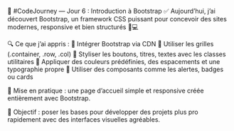🚀 #CodeJourney — Jour 6 : Introduction à Bootstrap ✅
Aujourd’hui, j’ai découvert Bootstrap, un framework CSS puissant pour concevoir des sites modernes, responsive et bien structurés 📱💻

🔍 Ce que j’ai appris :
📌 Intégrer Bootstrap via CDN
📌 Utiliser les grilles (.container, .row, .col)
📌 Styliser les boutons, titres, textes avec les classes utilitaires
📌 Appliquer des couleurs prédéfinies, des espacements et une typographie propre
📌 Utiliser des composants comme les alertes, badges ou cards

🧪 Mise en pratique : une page d’accueil simple et responsive créée entièrement avec Bootstrap.

🎯 Objectif : poser les bases pour développer des projets plus pro rapidement avec des interfaces visuelles agréables.
